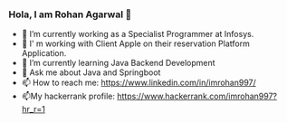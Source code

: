 ### Hola, I am Rohan Agarwal 👋

<!--
**imrohan997/imrohan997** is a ✨ _special_ ✨ repository because its `README.md` (this file) appears on your GitHub profile.

Here are some ideas to get you started:

- 🔭 I’m currently working as a Power Programmer at Infosys.
- 🌱 I’m currently learning ...
- 👯 I’m looking to collaborate on ...
- 🤔 I’m looking for help with ...
- 💬 Ask me about ...
- 📫 How to reach me: ...
- 😄 Pronouns: ...
- ⚡ Fun fact: ...
-->

- 🔭 I’m currently working as a Specialist Programmer at Infosys.
- 🔭 I' m working with Client Apple on their reservation Platform Application.
- 🌱 I’m currently learning Java Backend Development
- 💬 Ask me about Java and Springboot
- 📫 How to reach me: https://www.linkedin.com/in/imrohan997/
- 📫My hackerrank profile: https://www.hackerrank.com/imrohan997?hr_r=1
